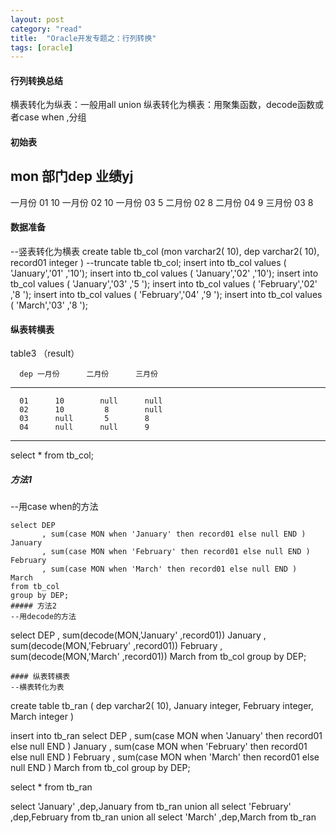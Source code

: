 ```yaml
---
layout: post
category: "read"
title:  "Oracle开发专题之：行列转换"
tags: [oracle]
---
```


#### 行列转换总结

横表转化为纵表：一般用all  union 
纵表转化为横表：用聚集函数，decode函数或者case when ,分组
 
#### 初始表
mon 部门dep 业绩yj
-------------------------------
一月份      01      10
一月份      02      10
一月份      03      5
二月份      02      8
二月份      04      9
三月份      03      8


#### 数据准备

--竖表转化为横表
create table tb_col
(mon varchar2( 10),
 dep varchar2( 10),
 record01 integer
)
--truncate table tb_col;
insert into tb_col values ( 'January','01' ,'10');
insert into tb_col values ( 'January','02' ,'10');
insert into tb_col values ( 'January','03' ,'5 ');
insert into tb_col values ( 'February','02' ,'8 ');
insert into tb_col values ( 'February','04' ,'9 ');
insert into tb_col values ( 'March','03' ,'8 ');


#### 纵表转横表
table3 （result）

      dep 一月份      二月份      三月份
--------------------------------------
      01      10        null      null
      02      10         8        null
      03      null       5        8
      04      null      null      9
------------------------------------------

select * from tb_col;
##### 方法1 
--用case when的方法
```
select DEP
       , sum(case MON when 'January' then record01 else null END )   January
       , sum(case MON when 'February' then record01 else null END )  February
       , sum(case MON when 'March' then record01 else null END )     March
from tb_col
group by DEP;
##### 方法2 
--用decode的方法
```
select DEP
       , sum(decode(MON,'January' ,record01))  January
       , sum(decode(MON,'February' ,record01))  February
       , sum(decode(MON,'March' ,record01))  March
from tb_col
group by DEP;
```
#### 纵表转横表
--横表转化为表
```
create table tb_ran
(
 dep varchar2( 10),
 January integer,
 February integer,
 March integer
)

insert into tb_ran
select DEP
       , sum(case MON when 'January' then record01 else null END )   January
       , sum(case MON when 'February' then record01 else null END )  February
       , sum(case MON when 'March' then record01 else null END )     March
from tb_col
group by DEP;

select * from tb_ran

select 'January' ,dep,January from tb_ran   union all
select 'February' ,dep,February from tb_ran    union all
select 'March' ,dep,March from tb_ran

```

